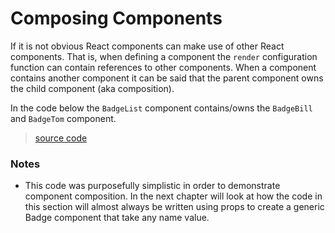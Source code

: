 # Composing Components

If it is not obvious React components can make use of other React components. That is, when defining a component the `render` configuration function can contain references to other components. When a component contains another component it can be said that the parent component owns the child component (aka composition).

In the code below the `BadgeList` component contains/owns the `BadgeBill` and `BadgeTom` component.

> [source code](https://jsfiddle.net/codylindley/0m9s4ow7/#tabs=js,result,html,resources)

### Notes

* This code was purposefully simplistic in order to demonstrate component composition. In the next chapter will look at how the code in this section will almost always be written using props to create a generic Badge component that take any name value.
